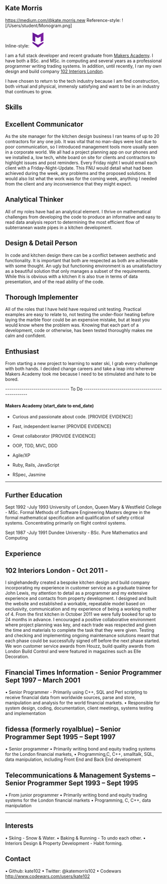 ## Kate Morris
https://medium.com/@kate.morris.new
Reference-style: 
![/Users/student/Monogram.png]

Inline-style: 
![alt text](https://github.com/adam-p/markdown-here/raw/master/src/common/images/icon48.png "Logo Title Text 1")

I am a full stack developer and recent graduate from [Makers Academy](https://makers.tech/). I have both a BSc. and MSc. in computing and several years as a professional programmer writing trading systems. In addition, until recently, I ran my own design and build company [102 Interiors London](www.102interiors.co.uk).

I have chosen to return to the tech industry because I am find construction, both virtual and physical, immensly satisfying and want to be in an industry that continues to grow.

## Skills

## Excellent Communicator
As the site manager for the kitchen design business I ran teams of up to 20 contractors for any one job. It was vital that no man-days were lost due to poor communication, so I introduced management tools more usually seen in a corporate world. We all had a project planning app on our phones and we installed a, low tech, white board on site for clients and contractors to highlight issues and post reminders. Every Friday night I would email each client with a Friday-Night-Update. This FNU would detail what had been achieved during the week, any problems and the proposed solutions. It would also list what the work was for the coming week, anything I needed from the client and any inconvenience that they might expect.

## Analytical Thinker
All of my roles have had an analytical element. I thrive on mathematical challenges from developing the code to produce an informative and easy to read data analysis report to determining the most efficient flow of subterranean waste pipes in a kitchen development.


## Design & Detail Person
In code and kitchen design there can be a conflict between aesthetic and functionality. It is important that both are respected as both are achievable with some thought. An ugly but functioning environment is as unsatisfactory as a beautiful solution that only manages a subset of the requirements. While this is obvious with a kitchen it is also true in terms of data presentation, and of the read ability of the code.

## Thorough Implementer
All of the roles that I have held have required unit testing. Practical examples are easy to relate to, not testing the under-floor heating before laying the marble floor could be an expensive mistake, but at least you would know where the problem was. Knowing that each part of a development, code or otherwise, has been tested thoroughly makes me calm and confident.

## Enthusiast
From starting a new project to learning to water ski, I grab every challenge with both hands. I decided change careers and take a leap into wherever Makers Academy took me because I need to be stimulated and hate to be bored.

-------------------------------- To Do --------------------------------------------------
#### Makers Academy (start_date to end_date)

- Curious and passionate about code. [PROVIDE EVIDENCE]
- Fast, independent learner [PROVIDE EVIDENCE]
- Great collaborator [PROVIDE EVIDENCE]

- OOP, TDD, MVC, DDD
- Agile/XP
- Ruby, Rails, JavaScript
- RSpec, Jasmine

-------------------------------------------------------------------------------------

## Further Education
Sept 1992 -July 1993
University of London, Queen Mary & Westfield College - MSc. Formal Methods of Software Engineering
Masters degree in the formal mathematical specification and qualification of safety critical systems. Concentrating primarily on flight control systems.

Sept 1987 -July 1991
Dundee University - BSc. Pure Mathematics and Computing


## Experience


## 102 Interiors London - Oct 2011 - 
I singlehandedly created a bespoke kitchen design and build company incorporating my experience in customer service as a graduate trainee for John Lewis, my attention to detail as a programmer and my extensive experience and contacts from property development. I designed and built the website and established a workable, repeatable model based on exclusivity, communication and my experience of being a working mother of 4. From the first kitchen in October 2011 we were fully booked for up to 24 months in advance. I encouraged a positive collaborative environment where project planning was key, and each trade was respected and given the time and materials to complete the task that they were given. Testing and checking and implementing ongoing maintenance solutions meant that each phase could be successfully signed off before the next phase started. We won customer service awards from Houzz, build quality awards from London Build Control and were featured in magazines such as Elle Decoration.  

## Financial Times Information - Senior Programmer Sept 1997 – March 2001
• Senior Programmer - Primarily using C++, SQL and Perl scripting to receive financial data from worldwide sources, parse and store, manipulation and analysis for the world financial markets.
• Responsible for system design, coding, documentation, client meetings, systems testing and implementation

## fidessa (formerly royalblue) – Senior Programmer Sept 1995 – Sept 1997
• Senior programmer
• Primarily writing bond and equity trading systems for the London financial markets, 
• Programming,C, C++, smalltalk, SQL, data manipulation, including Front End and Back End development

## Telecommunications & Management Systems – Senior Programmer Sept 1993 – Sept 1995
• From junior programmer
• Primarily writing bond and equity trading systems for the London financial markets
• Programming, C, C++, data manipulation

--------------------------------------------------------------------------------------------------
## Interests
•	Skiing - Snow & Water.
•	Baking & Running - To undo each other.
•	Interiors Design & Property Development - Habit forming.

## Contact
•	Github: kate102
•	Twitter: @katemorris102
•	Codewars http://www.codewars.com/users/kate102

